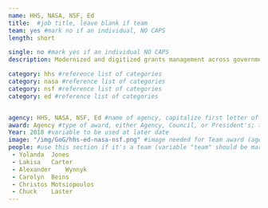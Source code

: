 ```yaml
---
name: HHS, NASA, NSF, Ed
title:  #job title, leave blank if team
team: yes #mark no if an individual, NO CAPS
length: short

single: no #mark yes if an individual NO CAPS
description: Modernized and digitized grants management across government. The team’s efforts allow grant recipients to spend more time and effort on driving results in areas such as public health, science, infrastructure and economic development.

category: hhs #reference list of categories
category: nasa #reference list of categories
category: nsf #reference list of categories
category: ed #reference list of categories


agency: HHS, NASA, NSF, Ed #name of agency, capitalize first letter of each name
award: Agency #type of award, either Agency, Council, or President's; this is case sensitive so make sure to match the options listed exactly. This section generates the format of the card
Year: 2018 #variable to be used at later date
image: "/img/GoG/hhs-ed-nasa-nsf.png" #image needed for Team award (agency seal) and President's award (headshot); leave empty if and individual Agency award, IMAGE PATH: /img/agency/GSA_Seal.png
people: #use this section if it's a team (variable "team" should be marked "yes" above)
 - Yolanda	Jones
 - Lakisa	Carter
 - Alexander	Wynnyk
 - Carolyn	Beins
 - Christos	Motsiopoulos
 - Chuck	Laster
---
```

